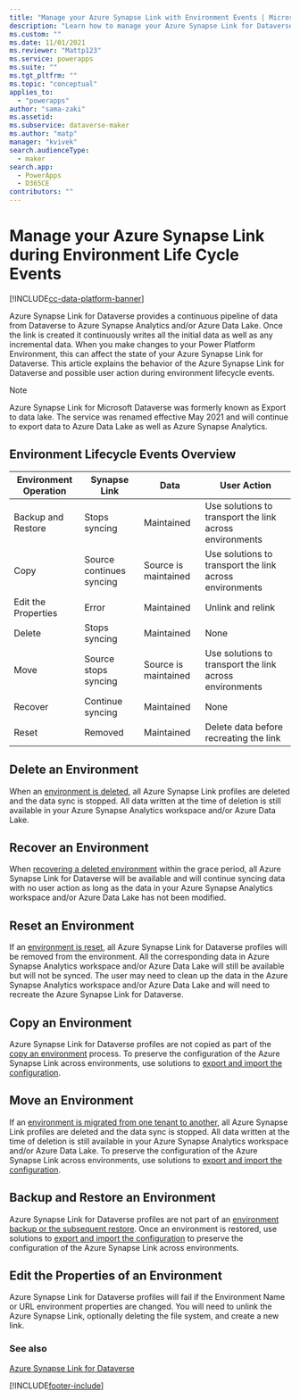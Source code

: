 ```yaml
---
title: "Manage your Azure Synapse Link with Environment Events | MicrosoftDocs"
description: "Learn how to manage your Azure Synapse Link for Dataverse profiles with Environment events."
ms.custom: ""
ms.date: 11/01/2021
ms.reviewer: "Mattp123"
ms.service: powerapps
ms.suite: ""
ms.tgt_pltfrm: ""
ms.topic: "conceptual"
applies_to: 
  - "powerapps"
author: "sama-zaki"
ms.assetid: 
ms.subservice: dataverse-maker
ms.author: "matp"
manager: "kvivek"
search.audienceType: 
  - maker
search.app: 
  - PowerApps
  - D365CE
contributors: ""
---
```


# Manage your Azure Synapse Link during Environment Life Cycle Events

[!INCLUDE[cc-data-platform-banner](../../includes/cc-data-platform-banner.md)]

Azure Synapse Link for Dataverse provides a continuous pipeline of data from Dataverse to Azure Synapse Analytics and/or Azure Data Lake. Once the link is created it continuously writes all the initial data as well as any incremental data. When you make changes to your Power Platform Environment, this can affect the state of your Azure Synapse Link for Dataverse. This article explains the behavior  of the Azure Synapse Link for Dataverse and possible user action during environment lifecycle events.

> [!NOTE]
> Azure Synapse Link for Microsoft Dataverse was formerly known as Export to data lake. The service was renamed effective May 2021 and will continue to export data to Azure Data Lake as well as Azure Synapse Analytics.

## Environment Lifecycle Events Overview

|Environment Operation |Synapse Link          |Data                  |User Action           |
|----------------------|----------------------|----------------------|----------------------|
|Backup and Restore |Stops syncing |Maintained |Use solutions to transport the link across environments |
|Copy |Source continues syncing |Source is maintained |Use solutions to transport the link across environments |
|Edit the Properties |Error |Maintained |Unlink and relink |
|Delete |Stops syncing |Maintained |None |
|Move |Source stops syncing |Source is maintained |Use solutions to transport the link across environments |
|Recover |Continue syncing |Maintained |None |
|Reset |Removed |Maintained |Delete data before recreating the link |

## Delete an Environment

When an [environment is deleted](https://docs.microsoft.com/en-us/power-platform/admin/delete-environment), all Azure Synapse Link profiles are deleted and the data sync is stopped. All data written at the time of deletion is still available in your Azure Synapse Analytics workspace and/or Azure Data Lake.

## Recover an Environment

When [recovering a deleted environment](https://docs.microsoft.com/en-us/power-platform/admin/recover-environment) within the grace period, all Azure Synapse Link for Dataverse will be available and will continue syncing data with no user action as long as the data in your Azure Synapse Analytics workspace and/or Azure Data Lake has not been modified.

## Reset an Environment

If an [environment is reset](https://docs.microsoft.com/en-us/power-platform/admin/reset-environment), all Azure Synapse Link for Dataverse profiles will be removed from the environment. All the corresponding data in Azure Synapse Analytics workspace and/or Azure Data Lake will still be available but will not be synced. The user may need to clean up the data in the Azure Synapse Analytics workspace and/or Azure Data Lake and will need to recreate the Azure Synapse Link for Dataverse.

## Copy an Environment

Azure Synapse Link for Dataverse profiles are not copied as part of the [copy an environment](https://docs.microsoft.com/en-us/power-platform/admin/copy-environment) process. To preserve the configuration of the Azure Synapse Link across environments, use solutions to [export and import the configuration](./azure-synapse-link-solution.md).

## Move an Environment

If an [environment is migrated from one tenant to another](https://docs.microsoft.com/en-us/power-platform/admin/move-environment-tenant), all Azure Synapse Link profiles are deleted and the data sync is stopped. All data written at the time of deletion is still available in your Azure Synapse Analytics workspace and/or Azure Data Lake. To preserve the configuration of the Azure Synapse Link across environments, use solutions to [export and import the configuration](./azure-synapse-link-solution.md).

## Backup and Restore an Environment

Azure Synapse Link for Dataverse profiles are not part of an [environment backup or the subsequent restore](https://docs.microsoft.com/en-us/power-platform/admin/backup-restore-environments). Once an environment is restored, use solutions to [export and import the configuration](./azure-synapse-link-solution.md) to preserve the configuration of the Azure Synapse Link across environments.

## Edit the Properties of an Environment

Azure Synapse Link for Dataverse profiles will fail if the Environment Name or URL environment properties are changed. You will need to unlink the Azure Synapse Link, optionally deleting the file system, and create a new link.

### See also

[Azure Synapse Link for Dataverse](./export-to-data-lake.md)

[!INCLUDE[footer-include](../../includes/footer-banner.md)]
